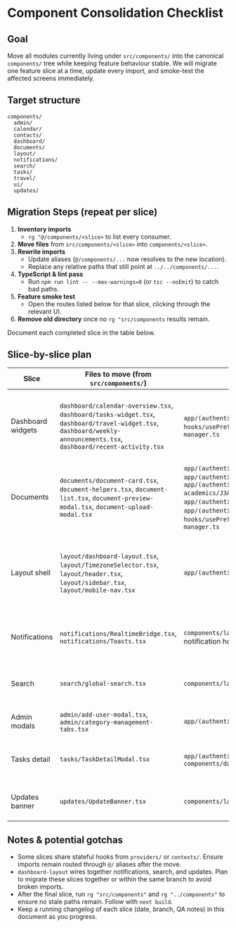 # Component Consolidation Checklist

## Goal
Move all modules currently living under `src/components/` into the canonical `components/` tree while keeping feature behaviour stable. We will migrate one feature slice at a time, update every import, and smoke-test the affected screens immediately.

## Target structure
```
components/
  admin/
  calendar/
  contacts/
  dashboard/
  documents/
  layout/
  notifications/
  search/
  tasks/
  travel/
  ui/
  updates/
```

## Migration Steps (repeat per slice)
1. **Inventory imports**
   - `rg "@/components/<slice>` to list every consumer.
2. **Move files** from `src/components/<slice>` into `components/<slice>`.
3. **Rewrite imports**
   - Update aliases (`@/components/...` now resolves to the new location).
   - Replace any relative paths that still point at `../../components/...`.
4. **TypeScript & lint pass**
   - Run `npm run lint -- --max-warnings=0` (or `tsc --noEmit`) to catch bad paths.
5. **Feature smoke test**
   - Open the routes listed below for that slice, clicking through the relevant UI.
6. **Remove old directory** once no `rg "src/components` results remain.

Document each completed slice in the table below.

## Slice-by-slice plan
| Slice | Files to move (from `src/components/`) | Primary consumers | Post-move verification | Status |
| --- | --- | --- | --- | --- |
| Dashboard widgets | `dashboard/calendar-overview.tsx`, `dashboard/tasks-widget.tsx`, `dashboard/travel-widget.tsx`, `dashboard/weekly-announcements.tsx`, `dashboard/recent-activity.tsx` | `app/(authenticated)/dashboard/page.tsx`, `hooks/usePrefetch.tsx`, `lib/utils/bundle-manager.ts` | Load dashboard (widgets & prefetch hooks), ensure data fetches succeed | ☑ |
| Documents | `documents/document-card.tsx`, `document-helpers.tsx`, `document-list.tsx`, `document-preview-modal.tsx`, `document-upload-modal.tsx` | `app/(authenticated)/documents/page.tsx`, `app/(authenticated)/health/page.tsx`, `app/(authenticated)/j3-academics/J3AcademicsPageClient.tsx`, `app/(authenticated)/travel/TravelPageClient.tsx`, `app/(authenticated)/pets/PetsPageClient.tsx`, `hooks/usePrefetch.tsx`, `lib/utils/bundle-manager.ts` | Upload document, preview in each consumer page, confirm list renders | ☑ |
| Layout shell | `layout/dashboard-layout.tsx`, `layout/TimezoneSelector.tsx`, `layout/header.tsx`, `layout/sidebar.tsx`, `layout/mobile-nav.tsx` | `app/(authenticated)/layout.tsx` | Log in, ensure layout, sidebar, header, mobile nav, timezone selector behave | ☑ |
| Notifications | `notifications/RealtimeBridge.tsx`, `notifications/Toasts.tsx` | `components/layout/dashboard-layout.tsx`, notification hooks | Trigger notification, confirm toast + realtime updates | ☑ |
| Search | `search/global-search.tsx` | `components/layout/header.tsx` | Use global search, ensure autocomplete works | ☑ |
| Admin modals | `admin/add-user-modal.tsx`, `admin/category-management-tabs.tsx` | `app/(authenticated)/admin/settings/page.tsx` | Open admin settings, add user/category | ☑ |
| Tasks detail | `tasks/TaskDetailModal.tsx` | `app/(authenticated)/tasks/TasksPageClient.tsx`, `components/dashboard/tasks-widget.tsx` | Open task detail modal from tasks page and dashboard | ☑ |
| Updates banner | `updates/UpdateBanner.tsx` | `components/layout/dashboard-layout.tsx` | Toggle banner, verify dismissal workflow | ☑ |

## Notes & potential gotchas
- Some slices share stateful hooks from `providers/` or `contexts/`. Ensure imports remain routed through `@/` aliases after the move.
- `dashboard-layout` wires together notifications, search, and updates. Plan to migrate these slices together or within the same branch to avoid broken imports.
- After the final slice, run `rg "src/components"` and `rg "../components"` to ensure no stale paths remain. Follow with `next build`.
- Keep a running changelog of each slice (date, branch, QA notes) in this document as you progress.
